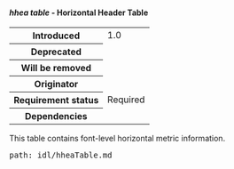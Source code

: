 <h4 id="hhea" rel="off-5.2.4+8.14"><dfn>hhea table</dfn> - Horizontal Header Table</h4>
<table>
    <tr><th>Introduced</th> <td> 1.0 </td> </tr>
    <tr><th>Deprecated</th> <td> </td> </tr>
    <tr><th>Will be removed</th> <td> </td> </tr>
    <tr><th>Originator</th> <td> </td> </tr>
    <tr><th>Requirement status</th> <td> Required</td> </tr>
    <tr><th>Dependencies</th> <td> </td>  </tr>
</table>

This table contains font-level horizontal metric information.

<pre class=include>path: idl/hheaTable.md</pre>

